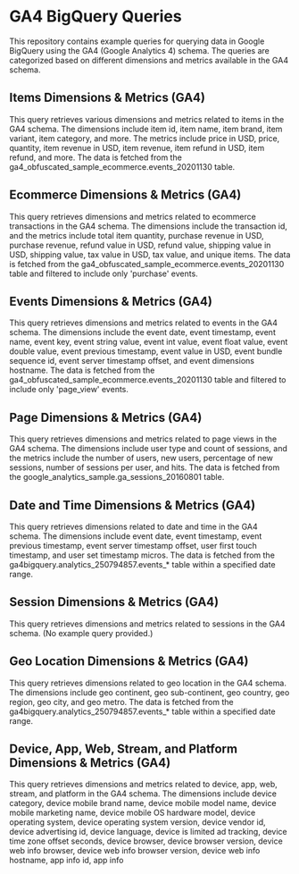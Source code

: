 
# GA4 BigQuery Queries
This repository contains example queries for querying data in Google BigQuery using the GA4 (Google Analytics 4) schema. The queries are categorized based on different dimensions and metrics available in the GA4 schema.

## Items Dimensions & Metrics (GA4)
This query retrieves various dimensions and metrics related to items in the GA4 schema. The dimensions include item id, item name, item brand, item variant, item category, and more. The metrics include price in USD, price, quantity, item revenue in USD, item revenue, item refund in USD, item refund, and more. The data is fetched from the ga4_obfuscated_sample_ecommerce.events_20201130 table.

## Ecommerce Dimensions & Metrics (GA4)
This query retrieves dimensions and metrics related to ecommerce transactions in the GA4 schema. The dimensions include the transaction id, and the metrics include total item quantity, purchase revenue in USD, purchase revenue, refund value in USD, refund value, shipping value in USD, shipping value, tax value in USD, tax value, and unique items. The data is fetched from the ga4_obfuscated_sample_ecommerce.events_20201130 table and filtered to include only 'purchase' events.

## Events Dimensions & Metrics (GA4)
This query retrieves dimensions and metrics related to events in the GA4 schema. The dimensions include the event date, event timestamp, event name, event key, event string value, event int value, event float value, event double value, event previous timestamp, event value in USD, event bundle sequence id, event server timestamp offset, and event dimensions hostname. The data is fetched from the ga4_obfuscated_sample_ecommerce.events_20201130 table and filtered to include only 'page_view' events.

## Page Dimensions & Metrics (GA4)
This query retrieves dimensions and metrics related to page views in the GA4 schema. The dimensions include user type and count of sessions, and the metrics include the number of users, new users, percentage of new sessions, number of sessions per user, and hits. The data is fetched from the google_analytics_sample.ga_sessions_20160801 table.

## Date and Time Dimensions & Metrics (GA4)
This query retrieves dimensions related to date and time in the GA4 schema. The dimensions include event date, event timestamp, event previous timestamp, event server timestamp offset, user first touch timestamp, and user set timestamp micros. The data is fetched from the ga4bigquery.analytics_250794857.events_* table within a specified date range.

## Session Dimensions & Metrics (GA4)
This query retrieves dimensions and metrics related to sessions in the GA4 schema. (No example query provided.)

## Geo Location Dimensions & Metrics (GA4)
This query retrieves dimensions related to geo location in the GA4 schema. The dimensions include geo continent, geo sub-continent, geo country, geo region, geo city, and geo metro. The data is fetched from the ga4bigquery.analytics_250794857.events_* table within a specified date range.

## Device, App, Web, Stream, and Platform Dimensions & Metrics (GA4)
This query retrieves dimensions and metrics related to device, app, web, stream, and platform in the GA4 schema. The dimensions include device category, device mobile brand name, device mobile model name, device mobile marketing name, device mobile OS hardware model, device operating system, device operating system version, device vendor id, device advertising id, device language, device is limited ad tracking, device time zone offset seconds, device browser, device browser version, device web info browser, device web info browser version, device web info hostname, app info id, app info

